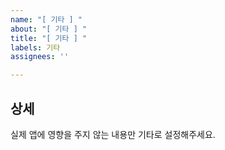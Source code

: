 ```yaml
---
name: "[ 기타 ] "
about: "[ 기타 ] "
title: "[ 기타 ] "
labels: 기타
assignees: ''

---
```


## 상세

실제 앱에 영향을 주지 않는 내용만 기타로 설정해주세요.

